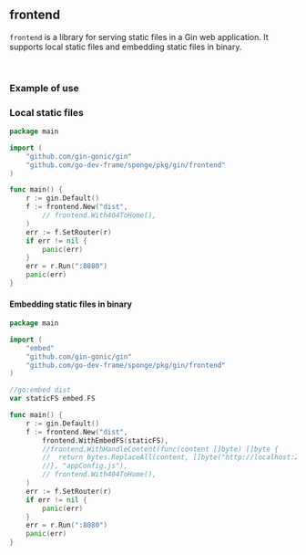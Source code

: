## frontend

`frontend` is a library for serving static files in a Gin web application. It supports local static files and embedding static files in binary.

<br>

### Example of use

### Local static files

```go
package main

import (
	"github.com/gin-gonic/gin"
	"github.com/go-dev-frame/sponge/pkg/gin/frontend"
)

func main() {
	r := gin.Default()
	f := frontend.New("dist",
		// frontend.With404ToHome(),
	)
	err := f.SetRouter(r)
	if err != nil {
		panic(err)
	}
	err = r.Run(":8080")
	panic(err)
}
```

#### Embedding static files in binary

```go
package main

import (
	"embed"
	"github.com/gin-gonic/gin"
	"github.com/go-dev-frame/sponge/pkg/gin/frontend"
)

//go:embed dist
var staticFS embed.FS

func main() {
	r := gin.Default()
	f := frontend.New("dist",
		frontend.WithEmbedFS(staticFS),
		//frontend.WithHandleContent(func(content []byte) []byte {
		//	return bytes.ReplaceAll(content, []byte("http://localhost:24631/api/v1"), []byte("http://192.168.3.37:24631/api/v1"))
		//}, "appConfig.js"),
		// frontend.With404ToHome(),
	)
	err := f.SetRouter(r)
	if err != nil {
		panic(err)
	}
	err = r.Run(":8080")
	panic(err)
}
```
